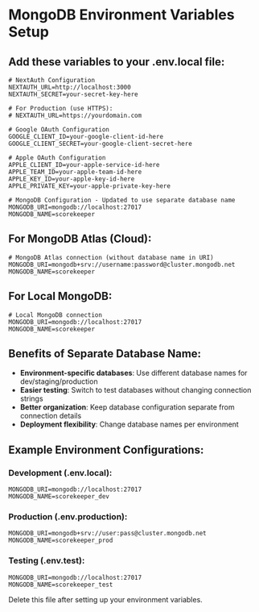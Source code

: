 # MongoDB Environment Variables Setup

## Add these variables to your .env.local file:

```env
# NextAuth Configuration
NEXTAUTH_URL=http://localhost:3000
NEXTAUTH_SECRET=your-secret-key-here

# For Production (use HTTPS):
# NEXTAUTH_URL=https://yourdomain.com

# Google OAuth Configuration
GOOGLE_CLIENT_ID=your-google-client-id-here
GOOGLE_CLIENT_SECRET=your-google-client-secret-here

# Apple OAuth Configuration
APPLE_CLIENT_ID=your-apple-service-id-here
APPLE_TEAM_ID=your-apple-team-id-here
APPLE_KEY_ID=your-apple-key-id-here
APPLE_PRIVATE_KEY=your-apple-private-key-here

# MongoDB Configuration - Updated to use separate database name
MONGODB_URI=mongodb://localhost:27017
MONGODB_NAME=scorekeeper
```

## For MongoDB Atlas (Cloud):

```env
# MongoDB Atlas connection (without database name in URI)
MONGODB_URI=mongodb+srv://username:password@cluster.mongodb.net
MONGODB_NAME=scorekeeper
```

## For Local MongoDB:

```env
# Local MongoDB connection
MONGODB_URI=mongodb://localhost:27017
MONGODB_NAME=scorekeeper
```

## Benefits of Separate Database Name:

- **Environment-specific databases**: Use different database names for dev/staging/production
- **Easier testing**: Switch to test databases without changing connection strings
- **Better organization**: Keep database configuration separate from connection details
- **Deployment flexibility**: Change database names per environment

## Example Environment Configurations:

### Development (.env.local):

```env
MONGODB_URI=mongodb://localhost:27017
MONGODB_NAME=scorekeeper_dev
```

### Production (.env.production):

```env
MONGODB_URI=mongodb+srv://user:pass@cluster.mongodb.net
MONGODB_NAME=scorekeeper_prod
```

### Testing (.env.test):

```env
MONGODB_URI=mongodb://localhost:27017
MONGODB_NAME=scorekeeper_test
```

Delete this file after setting up your environment variables.
